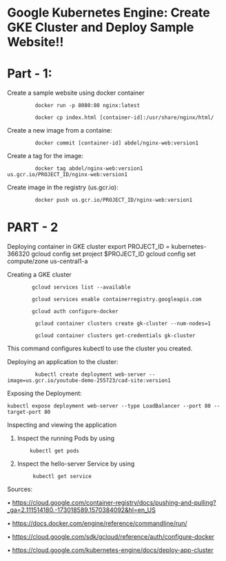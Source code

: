 Google Kubernetes Engine: Create GKE Cluster and Deploy Sample Website!!
========================================================================
Part - 1:
=======
Create a sample website using docker container

             docker run -p 8080:80 nginx:latest

             docker cp index.html [container-id]:/usr/share/nginx/html/
             
Create a new image from a containe:

             docker commit [container-id] abdel/nginx-web:version1
             
Create a tag for the image:

             docker tag abdel/nginx-web:version1 us.gcr.io/PROJECT_ID/nginx-web:version1
             
Create image in the registry (us.gcr.io):

             docker push us.gcr.io/PROJECT_ID/nginx-web:version1

PART - 2
=======
Deploying container in GKE cluster
             export PROJECT_ID = kubernetes-366320
             gcloud config set project $PROJECT_ID
             gcloud config set compute/zone us-central1-a

Creating a GKE cluster

            gcloud services list --available
 
            gcloud services enable containerregistry.googleapis.com
 
            gcloud auth configure-docker

             gcloud container clusters create gk-cluster --num-nodes=1
 
             gcloud container clusters get-credentials gk-cluster
 
  This command configures kubectl to use the cluster you created.

Deploying an application to the cluster:

             kubectl create deployment web-server --image=us.gcr.io/youtube-demo-255723/cad-site:version1

Exposing the Deployment:

 ``kubectl expose deployment web-server --type LoadBalancer --port 80 --target-port 80``

Inspecting and viewing the application
 1. Inspect the running Pods by using
 
            kubectl get pods
 2. Inspect the hello-server Service by using 
 
             kubectl get service

Sources:

 • https://cloud.google.com/container-registry/docs/pushing-and-pulling?_ga=2.111514180.-173018589.1570384092&hl=en_US

 • https://docs.docker.com/engine/reference/commandline/run/

 • https://cloud.google.com/sdk/gcloud/reference/auth/configure-docker

 • https://cloud.google.com/kubernetes-engine/docs/deploy-app-cluster

